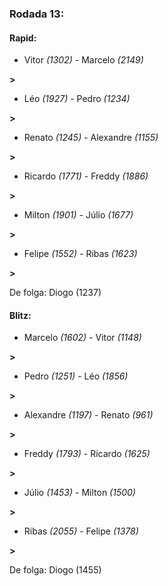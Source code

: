 ### Rodada 13:

#### Rapid:

* Vitor *(1302)*     -     Marcelo *(2149)*

 **>** 
* Léo *(1927)*     -     Pedro *(1234)*

 **>** 
* Renato *(1245)*     -     Alexandre *(1155)*

 **>** 
* Ricardo *(1771)*     -     Freddy *(1886)*

 **>** 
* Milton *(1901)*     -     Júlio *(1677)*

 **>** 
* Felipe *(1552)*     -     Ribas *(1623)*

 **>** 

De folga: Diogo (1237)

#### Blitz:

* Marcelo *(1602)*     -     Vitor *(1148)*

 **>** 
* Pedro *(1251)*     -     Léo *(1856)*

 **>** 
* Alexandre *(1197)*     -     Renato *(961)*

 **>** 
* Freddy *(1793)*     -     Ricardo *(1625)*

 **>** 
* Júlio *(1453)*     -     Milton *(1500)*

 **>** 
* Ribas *(2055)*     -     Felipe *(1378)*

 **>** 

De folga: Diogo (1455)

